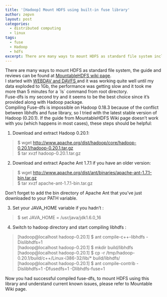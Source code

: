 ```yaml
---
title: '[Hadoop] Mount HDFS using built-in fuse library'
author: zepvn
layout: post
categories:
  - distributed computing
  - linux
tags:
  - fuse
  - Hadoop
  - hdfs
excerpt: There are many ways to mount HDFS as standard file system including WebDav and DavFS. This post describes how you mount HDFS via Fuse-DFS with Hadoop 0.18.3.
---
```

There are many ways to mount HDFS as standard file system, the guide and reviews can be found at [MountableHDFS wiki page][1].  
I started with [WEBDAV and DAVFS ][2] and it was working quite well until my data exploded to 1Gb, the performance was getting slow and it took me more than 5 minutes for a \`ls\` command from root directory.  
Fuse-dfs is my second try and it seems to be the best choice since it&#8217;s provided along with Hadoop package.  
Compiling Fuse-dfs is impossible on Hadoop 0.18.3 because of the conflict between libhdfs and fuse library, so I tried with the latest stable version of Hadoop (0.20.1). If the guide from MountableHDFS Wiki page doesn&#8217;t work with you (which happens in most cases), these steps should be helpful:

1. Download and extract Hadoop 0.20.1:

> $ wget http://www.apache.org/dist/hadoop/core/hadoop-0.20.1/hadoop-0.20.1.tar.gz  
> $ tar xvzf hadoop-0.20.1.tar.gz

2. Download and extract Apache Ant 1.7.1 if you have an older version:

> $ wget http://www.apache.org/dist/ant/binaries/apache-ant-1.7.1-bin.tar.gz  
> $ tar xvzf apache-ant-1.7.1-bin.tar.gz

Don&#8217;t forget to add the bin directory of Apache Ant that you&#8217;ve just downloaded to your PATH variable.

3. Set your JAVA_HOME variable if you hadn&#8217;t :

> $ set JAVA\_HOME = /usr/java/jdk1.6.0\_16

4. Switch to hadoop directory and start compiling libhdfs :

> [hadoop@localhost hadoop-0.20.1] $ ant compile-c++-libhdfs -Dislibhdfs=1  
> [hadoop@localhost hadoop-0.20.1] $ mkdir build/libhdfs  
> [hadoop@localhost hadoop-0.20.1] $ cp -r /tmp/hadoop-0.20.1/build/c++/Linux-i386-32/lib/* build/libhdfs/  
> [hadoop@localhost hadoop-0.20.1] $ ant compile-contrib -Dislibhdfs=1 -Dfusedfs=1 -Dlibhdfs-fuse=1

Now you had successful compiled fuse-dfs, to mount HDFS using this library and understand current known issues, please refer to Mountable Wiki page.

 [1]: http://wiki.apache.org/hadoop/MountableHDFS
 [2]: http://www.hadoop.iponweb.net/
